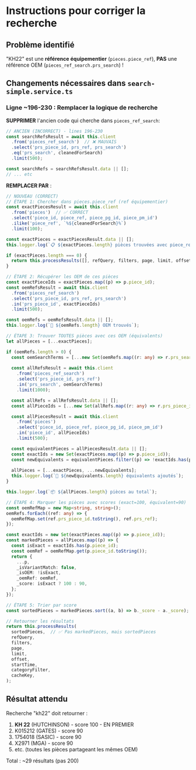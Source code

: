 # Instructions pour corriger la recherche

## Problème identifié
"KH22" est une **référence équipementier** (`pieces.piece_ref`), **PAS** une référence OEM (`pieces_ref_search.prs_search`) !

## Changements nécessaires dans `search-simple.service.ts`

### Ligne ~196-230 : Remplacer la logique de recherche

**SUPPRIMER** l'ancien code qui cherche dans `pieces_ref_search`:
```typescript
// ANCIEN (INCORRECT) - lines 196-230
const searchRefsResult = await this.client
  .from('pieces_ref_search')  // ❌ MAUVAIS
  .select('prs_piece_id, prs_ref, prs_search')
  .eq('prs_search', cleanedForSearch)
  .limit(500);

const searchRefs = searchRefsResult.data || [];
// ... etc
```

**REMPLACER PAR** :
```typescript
// NOUVEAU (CORRECT)
// ÉTAPE 1: Chercher dans pieces.piece_ref (ref équipementier)
const exactPiecesResult = await this.client
  .from('pieces')  // ✅ CORRECT
  .select('piece_id, piece_ref, piece_pg_id, piece_pm_id')
  .ilike('piece_ref', `%${cleanedForSearch}%`)
  .limit(100);

const exactPieces = exactPiecesResult.data || [];
this.logger.log(`📋 ${exactPieces.length} pièces trouvées avec piece_ref`);

if (exactPieces.length === 0) {
  return this.processResults([], refQuery, filters, page, limit, offset, startTime, categoryFilter, cacheKey);
}

// ÉTAPE 2: Récupérer les OEM de ces pièces
const exactPieceIds = exactPieces.map((p) => p.piece_id);
const oemRefsResult = await this.client
  .from('pieces_ref_search')
  .select('prs_piece_id, prs_ref, prs_search')
  .in('prs_piece_id', exactPieceIds)
  .limit(500);

const oemRefs = oemRefsResult.data || [];
this.logger.log(`🔗 ${oemRefs.length} OEM trouvés`);

// ÉTAPE 3: Trouver TOUTES pièces avec ces OEM (équivalents)
let allPieces = [...exactPieces];

if (oemRefs.length > 0) {
  const oemSearchTerms = [...new Set(oemRefs.map((r: any) => r.prs_search))];
  
  const allRefsResult = await this.client
    .from('pieces_ref_search')
    .select('prs_piece_id, prs_ref')
    .in('prs_search', oemSearchTerms)
    .limit(1000);

  const allRefs = allRefsResult.data || [];
  const allPieceIds = [...new Set(allRefs.map((r: any) => r.prs_piece_id))];

  const allPiecesResult = await this.client
    .from('pieces')
    .select('piece_id, piece_ref, piece_pg_id, piece_pm_id')
    .in('piece_id', allPieceIds)
    .limit(500);

  const equivalentPieces = allPiecesResult.data || [];
  const exactIds = new Set(exactPieces.map((p) => p.piece_id));
  const newEquivalents = equivalentPieces.filter((p) => !exactIds.has(p.piece_id));
  
  allPieces = [...exactPieces, ...newEquivalents];
  this.logger.log(`🔄 ${newEquivalents.length} équivalents ajoutés`);
}

this.logger.log(`📦 ${allPieces.length} pièces au total`);

// ÉTAPE 4: Marquer les pièces avec scores (exact=100, équivalent=90)
const oemRefMap = new Map<string, string>();
oemRefs.forEach((ref: any) => {
  oemRefMap.set(ref.prs_piece_id.toString(), ref.prs_ref);
});

const exactIds = new Set(exactPieces.map((p) => p.piece_id));
const markedPieces = allPieces.map((p) => {
  const isExact = exactIds.has(p.piece_id);
  const oemRef = oemRefMap.get(p.piece_id.toString());
  return {
    ...p,
    _isVariantMatch: false,
    _isOEM: !isExact,
    _oemRef: oemRef,
    _score: isExact ? 100 : 90,
  };
});

// ÉTAPE 5: Trier par score
const sortedPieces = markedPieces.sort((a, b) => b._score - a._score);

// Retourner les résultats
return this.processResults(
  sortedPieces,  // ✅ Pas markedPieces, mais sortedPieces
  refQuery,
  filters,
  page,
  limit,
  offset,
  startTime,
  categoryFilter,
  cacheKey,
);
```

## Résultat attendu

Recherche "kh22" doit retourner :
1. **KH 22** (HUTCHINSON) - score 100 - EN PREMIER
2. K015212 (GATES) - score 90
3. 1754018 (SASIC) - score 90
4. X2971 (MGA) - score 90
5. etc. (toutes les pièces partageant les mêmes OEM)

Total : ~29 résultats (pas 200)

